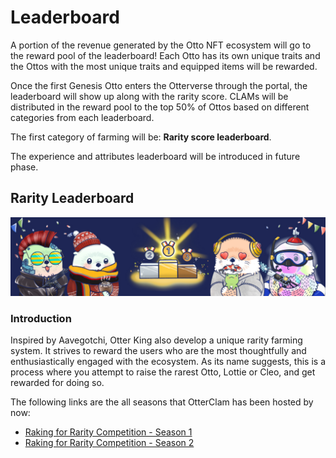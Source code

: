 # Leaderboard

A portion of the revenue generated by the Otto NFT ecosystem will go to the reward pool of the leaderboard! Each Otto has its own unique traits and the Ottos with the most unique traits and equipped items will be rewarded. 

Once the first Genesis Otto enters the Otterverse through the portal, the leaderboard will show up along with the rarity score. CLAMs will be distributed in the reward pool to the top 50% of Ottos based on different categories from each leaderboard. 

The first category of farming will be: **Rarity score leaderboard**. 

The experience and attributes leaderboard will be introduced in future phase.


## Rarity Leaderboard

![Rarity Leaderboard](img/leaderboard.jpg)

### Introduction

Inspired by Aavegotchi, Otter King also develop a unique rarity farming system. It strives to reward the users who are the most thoughtfully and enthusiastically engaged with the ecosystem. As its name suggests, this is a process where you attempt to raise the rarest Otto, Lottie or Cleo, and get rewarded for doing so.

The following links are the all seasons that OtterClam has been hosted by now:

- [Raking for Rarity Competition - Season 1](../events/rarity-competition-s1.md)
- [Raking for Rarity Competition - Season 2](../events/rarity-competition-s2.md)